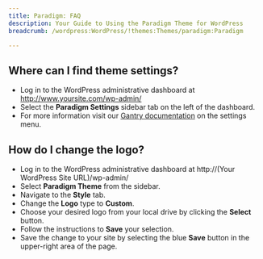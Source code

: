 ```yaml
---
title: Paradigm: FAQ
description: Your Guide to Using the Paradigm Theme for WordPress
breadcrumb: /wordpress:WordPress/!themes:Themes/paradigm:Paradigm

---
```


Where can I find theme settings?
-----
* Log in to the WordPress administrative dashboard at http://www.yoursite.com/wp-admin/
* Select the **Paradigm Settings** sidebar tab on the left of the dashboard.
* For more information visit our [Gantry documentation][gantry] on the settings menu.

How do I change the logo?
-----

* Log in to the WordPress administrative dashboard at http://(Your WordPress Site URL)/wp-admin/
* Select **Paradigm Theme** from the sidebar.
* Navigate to the **Style** tab.
* Change the **Logo** type to **Custom**.
* Choose your desired logo from your local drive by clicking the **Select** button.
* Follow the instructions to **Save** your selection.
* Save the change to your site by selecting the blue **Save** button in the upper-right area of the page.

[gantry]: http://gantry-framework.org/documentation/wordpress/configure/